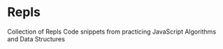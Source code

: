 # Repls
Collection of Repls
Code snippets from practicing JavaScript Algorithms and Data Structures
